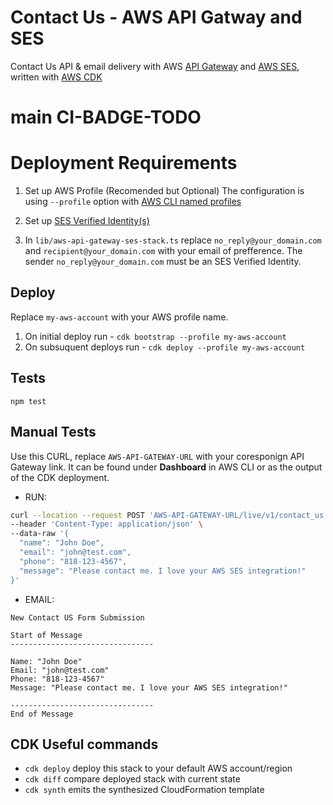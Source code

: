 # Contact Us - AWS API Gatway and SES 

Contact Us API & email delivery with AWS [API Gateway](https://aws.amazon.com/api-gateway/) and [AWS SES](https://aws.amazon.com/ses/), written with [AWS CDK](https://docs.aws.amazon.com/cdk/v2/guide/getting_started.html)

# main CI-BADGE-TODO


# Deployment Requirements

1. Set up AWS Profile (Recomended but Optional)
The configuration is using `--profile` option with [AWS CLI named profiles](https://docs.aws.amazon.com/cli/latest/userguide/cli-configure-profiles.html)

2. Set up [SES Verified Identity(s)](https://docs.aws.amazon.com/ses/latest/dg/verify-addresses-and-domains.html)

3. In `lib/aws-api-gateway-ses-stack.ts` replace `no_reply@your_domain.com` and `recipient@your_domain.com` with your email of prefference. 
The sender `no_reply@your_domain.com` must be an SES Verified Identity.

##  Deploy  
Replace `my-aws-account` with your AWS profile name.
  1. On initial deploy run - `cdk bootstrap --profile my-aws-account`
  2. On subsuquent deploys run - `cdk deploy --profile my-aws-account`

## Tests

`npm test`

## Manual Tests

Use this CURL, replace `AWS-API-GATEWAY-URL` with your coresponign API Gateway link.
It can be found under **Dashboard** in AWS CLI or as the output of the CDK deployment.

- RUN:
```bash
curl --location --request POST 'AWS-API-GATEWAY-URL/live/v1/contact_us' \
--header 'Content-Type: application/json' \
--data-raw '{
  "name": "John Doe",
  "email": "john@test.com",
  "phone": "818-123-4567",
  "message": "Please contact me. I love your AWS SES integration!"
}'
```

- EMAIL:
```
New Contact US Form Submission

Start of Message
--------------------------------

Name: "John Doe"
Email: "john@test.com" 
Phone: "818-123-4567" 
Message: "Please contact me. I love your AWS SES integration!" 

-------------------------------- 
End of Message
```

## CDK Useful commands

* `cdk deploy`      deploy this stack to your default AWS account/region
* `cdk diff`        compare deployed stack with current state
* `cdk synth`       emits the synthesized CloudFormation template
